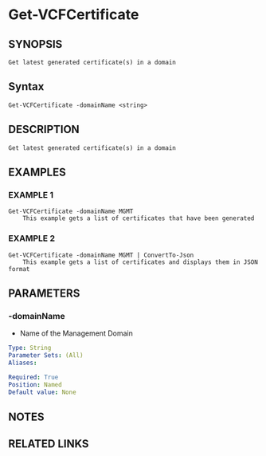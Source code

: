 # Get-VCFCertificate

## SYNOPSIS
    Get latest generated certificate(s) in a domain

## Syntax
```
Get-VCFCertificate -domainName <string>
```

## DESCRIPTION
    Get latest generated certificate(s) in a domain

## EXAMPLES

### EXAMPLE 1
```
Get-VCFCertificate -domainName MGMT
    This example gets a list of certificates that have been generated
```
### EXAMPLE 2
```
Get-VCFCertificate -domainName MGMT | ConvertTo-Json
    This example gets a list of certificates and displays them in JSON format
```

## PARAMETERS

### -domainName
- Name of the Management Domain 

```yaml
Type: String
Parameter Sets: (All)
Aliases:

Required: True
Position: Named
Default value: None
```

## NOTES

## RELATED LINKS
